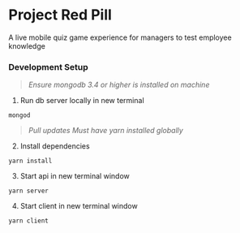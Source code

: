 # Project Red Pill
A live mobile quiz game experience for managers to test employee knowledge

### Development Setup

> *Ensure mongodb 3.4 or higher is installed on machine*
1. Run db server locally in new terminal

```
mongod
```
> *Pull updates*
> *Must have yarn installed globally*
2. Install dependencies

```
yarn install
```

3. Start api in new terminal window

```
yarn server
```
4. Start client in new terminal window

```
yarn client
```
